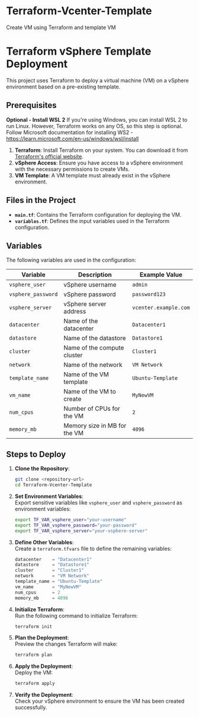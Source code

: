 # Terraform-Vcenter-Template
Create VM using Terraform and template VM

# Terraform vSphere Template Deployment

This project uses Terraform to deploy a virtual machine (VM) on a vSphere environment based on a pre-existing template.

## Prerequisites

**Optional - Install WSL 2**
  If you're using Windows, you can install WSL 2 to run Linux. However, Terraform works on any OS, so this step is optional.
    Follow Microsoft documentation for installing WS2 - https://learn.microsoft.com/en-us/windows/wsl/install

1. **Terraform**: Install Terraform on your system. You can download it from [Terraform's official website](https://www.terraform.io/downloads.html).
2. **vSphere Access**: Ensure you have access to a vSphere environment with the necessary permissions to create VMs.
3. **VM Template**: A VM template must already exist in the vSphere environment.

## Files in the Project

- **`main.tf`**: Contains the Terraform configuration for deploying the VM.
- **`variables.tf`**: Defines the input variables used in the Terraform configuration.

## Variables

The following variables are used in the configuration:

| Variable          | Description                          | Example Value         |
|--------------------|--------------------------------------|-----------------------|
| `vsphere_user`     | vSphere username                    | `admin`               |
| `vsphere_password` | vSphere password                    | `password123`         |
| `vsphere_server`   | vSphere server address              | `vcenter.example.com` |
| `datacenter`       | Name of the datacenter              | `Datacenter1`         |
| `datastore`        | Name of the datastore               | `Datastore1`          |
| `cluster`          | Name of the compute cluster         | `Cluster1`            |
| `network`          | Name of the network                 | `VM Network`          |
| `template_name`    | Name of the VM template             | `Ubuntu-Template`     |
| `vm_name`          | Name of the VM to create            | `MyNewVM`             |
| `num_cpus`         | Number of CPUs for the VM           | `2`                   |
| `memory_mb`        | Memory size in MB for the VM        | `4096`                |

## Steps to Deploy

1. **Clone the Repository**:
   ```bash
   git clone <repository-url>
   cd Terraform-Vcenter-Template
   ```

2. **Set Environment Variables**:  
   Export sensitive variables like `vsphere_user` and `vsphere_password` as environment variables:
   ```bash
   export TF_VAR_vsphere_user="your-username"
   export TF_VAR_vsphere_password="your-password"
   export TF_VAR_vsphere_server="your-vsphere-server"
   ```

3. **Define Other Variables**:  
   Create a `terraform.tfvars` file to define the remaining variables:
   ```terraform
   datacenter    = "Datacenter1"
   datastore     = "Datastore1"
   cluster       = "Cluster1"
   network       = "VM Network"
   template_name = "Ubuntu-Template"
   vm_name       = "MyNewVM"
   num_cpus      = 2
   memory_mb     = 4096
   ```

4. **Initialize Terraform**:  
   Run the following command to initialize Terraform:
   ```bash
   terraform init
   ```

5. **Plan the Deployment**:  
   Preview the changes Terraform will make:
   ```bash
   terraform plan
   ```

6. **Apply the Deployment**:  
   Deploy the VM:
   ```bash
   terraform apply
   ```

7. **Verify the Deployment**:  
   Check your vSphere environment to ensure the VM has been created successfully.

